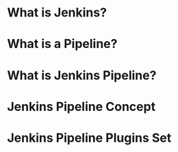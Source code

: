 # What is Jenkins? 

# What is a Pipeline?

# What is Jenkins Pipeline? 

# Jenkins Pipeline Concept 

# Jenkins Pipeline Plugins Set

#  